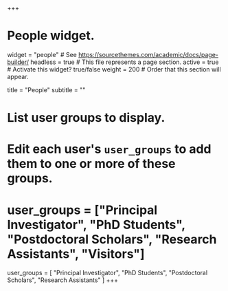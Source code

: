 +++
# People widget.
widget = "people"  # See https://sourcethemes.com/academic/docs/page-builder/
headless = true  # This file represents a page section.
active = true  # Activate this widget? true/false
weight = 200  # Order that this section will appear.

title = "People"
subtitle = ""

# List user groups to display.
#   Edit each user's `user_groups` to add them to one or more of these groups.
# user_groups = ["Principal Investigator", "PhD Students", "Postdoctoral Scholars", "Research Assistants", "Visitors"]
user_groups = [
			   "Principal Investigator",
			   "PhD Students",
               "Postdoctoral Scholars",
               "Research Assistants"
               ]
+++
